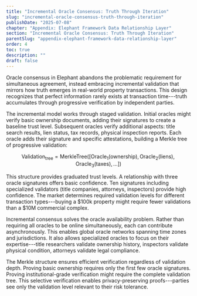 ```yaml
---
title: "Incremental Oracle Consensus: Truth Through Iteration"
slug: "incremental-oracle-consensus-truth-through-iteration"
publishDate: "2025-07-08"
chapter: "Appendix: Elephant Framework Data Relationship Layer"
section: "Incremental Oracle Consensus: Truth Through Iteration"
parentSlug: "appendix-elephant-framework-data-relationship-layer"
order: 4
toc: true
description: ""
draft: false
---
```


Oracle consensus in Elephant abandons the problematic requirement for simultaneous agreement, instead embracing
incremental validation that mirrors how truth emerges in real-world property transactions. This design recognizes that
perfect information rarely exists at transaction time---truth accumulates through progressive verification by
independent parties.

The incremental model works through staged validation. Initial oracles might verify basic ownership documents, adding
their signatures to create a baseline trust level. Subsequent oracles verify additional aspects: title search results,
lien status, tax records, physical inspection reports. Each oracle adds their signature and specific attestations,
building a Merkle tree of progressive validation:

$$\text{Validation}_{\text{tree}} = \text{MerkleTree}([\text{Oracle}_1(\text{ownership}), \text{Oracle}_2(\text{liens}), \text{Oracle}_3(\text{taxes}), ...])$$

This structure provides graduated trust levels. A relationship with three oracle signatures offers basic confidence. Ten
signatures including specialized validators (title companies, attorneys, inspectors) provide high confidence. The market
determines required validation levels for different transaction types---buying a \$100k property might require fewer
validations than a \$10M commercial complex.

Incremental consensus solves the oracle availability problem. Rather than requiring all oracles to be online
simultaneously, each can contribute asynchronously. This enables global oracle networks spanning time zones and
jurisdictions. It also allows specialized oracles to focus on their expertise---title researchers validate ownership
history, inspectors validate physical condition, attorneys validate legal compliance.

The Merkle structure ensures efficient verification regardless of validation depth. Proving basic ownership requires
only the first few oracle signatures. Proving institutional-grade verification might require the complete validation
tree. This selective verification enables privacy-preserving proofs---parties see only the validation level relevant to
their risk tolerance.
